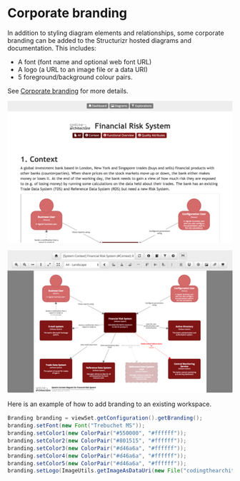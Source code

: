# Corporate branding

In addition to styling diagram elements and relationships, some corporate branding can be added to the Structurizr hosted diagrams and documentation. This includes:

- A font (font name and optional web font URL)
- A logo (a URL to an image file or a data URI)
- 5 foreground/background colour pairs.

See [Corporate branding](https://structurizr.com/help/corporate-branding) for more details.

![Diagrams](images/corporate-branding-1.png)

![Documentation](images/corporate-branding-2.png)

Here is an example of how to add branding to an existing workspace.

```java
Branding branding = viewSet.getConfiguration().getBranding();
branding.setFont(new Font("Trebuchet MS"));
branding.setColor1(new ColorPair("#550000", "#ffffff"));
branding.setColor2(new ColorPair("#801515", "#ffffff"));
branding.setColor3(new ColorPair("#d46a6a", "#ffffff"));
branding.setColor4(new ColorPair("#d46a6a", "#ffffff"));
branding.setColor5(new ColorPair("#d46a6a", "#ffffff"));
branding.setLogo(ImageUtils.getImageAsDataUri(new File("codingthearchitecture.png")));
```